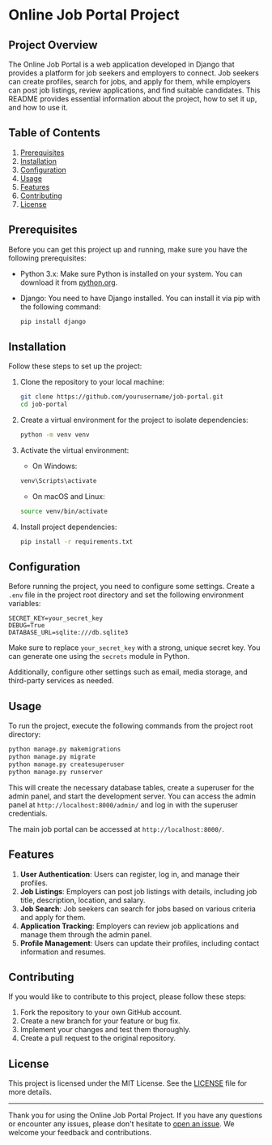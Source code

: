 # Online Job Portal Project

## Project Overview

The Online Job Portal is a web application developed in Django that provides a platform for job seekers and employers to connect. Job seekers can create profiles, search for jobs, and apply for them, while employers can post job listings, review applications, and find suitable candidates. This README provides essential information about the project, how to set it up, and how to use it.

## Table of Contents

1. [Prerequisites](#prerequisites)
2. [Installation](#installation)
3. [Configuration](#configuration)
4. [Usage](#usage)
5. [Features](#features)
6. [Contributing](#contributing)
7. [License](#license)

## Prerequisites

Before you can get this project up and running, make sure you have the following prerequisites:

- Python 3.x: Make sure Python is installed on your system. You can download it from [python.org](https://www.python.org/downloads/).

- Django: You need to have Django installed. You can install it via pip with the following command:

    ```bash
    pip install django
    ```

## Installation

Follow these steps to set up the project:

1. Clone the repository to your local machine:

    ```bash
    git clone https://github.com/yourusername/job-portal.git
    cd job-portal
    ```

2. Create a virtual environment for the project to isolate dependencies:

    ```bash
    python -m venv venv
    ```

3. Activate the virtual environment:

    - On Windows:

    ```bash
    venv\Scripts\activate
    ```

    - On macOS and Linux:

    ```bash
    source venv/bin/activate
    ```

4. Install project dependencies:

    ```bash
    pip install -r requirements.txt
    ```

## Configuration

Before running the project, you need to configure some settings. Create a `.env` file in the project root directory and set the following environment variables:

```plaintext
SECRET_KEY=your_secret_key
DEBUG=True
DATABASE_URL=sqlite:///db.sqlite3
```

Make sure to replace `your_secret_key` with a strong, unique secret key. You can generate one using the `secrets` module in Python.

Additionally, configure other settings such as email, media storage, and third-party services as needed.

## Usage

To run the project, execute the following commands from the project root directory:

```bash
python manage.py makemigrations
python manage.py migrate
python manage.py createsuperuser
python manage.py runserver
```

This will create the necessary database tables, create a superuser for the admin panel, and start the development server. You can access the admin panel at `http://localhost:8000/admin/` and log in with the superuser credentials.

The main job portal can be accessed at `http://localhost:8000/`.

## Features

1. **User Authentication**: Users can register, log in, and manage their profiles.
2. **Job Listings**: Employers can post job listings with details, including job title, description, location, and salary.
3. **Job Search**: Job seekers can search for jobs based on various criteria and apply for them.
4. **Application Tracking**: Employers can review job applications and manage them through the admin panel.
5. **Profile Management**: Users can update their profiles, including contact information and resumes.

## Contributing

If you would like to contribute to this project, please follow these steps:

1. Fork the repository to your own GitHub account.
2. Create a new branch for your feature or bug fix.
3. Implement your changes and test them thoroughly.
4. Create a pull request to the original repository.

## License

This project is licensed under the MIT License. See the [LICENSE](LICENSE) file for more details.

---

Thank you for using the Online Job Portal Project. If you have any questions or encounter any issues, please don't hesitate to [open an issue](https://github.com/yourusername/job-portal/issues). We welcome your feedback and contributions.
```
